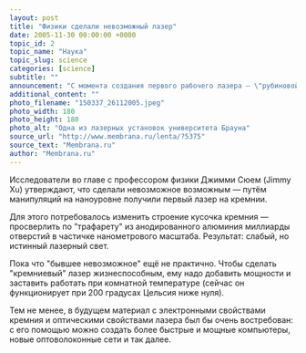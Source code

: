 ```yaml
---
layout: post
title: "Физики сделали невозможный лазер"
date: 2005-11-30 00:00:00 +0000
topic_id: 2
topic_name: "Наука"
topic_slug: science
categories: [science]
subtitle: ""
announcement: "С момента создания первого рабочего лазера – \"рубиновой\" модели в 1960 году — учёные использовали в качестве активной среды самые разные кристаллы и материалы: от неона до сапфира. Однако считалось, что кремний из-за его структуры применить в лазере физически невозможно. А вот учёные из университета Брауна (Brown University) взяли и сделали \"кремниевый\" лазер."
additional_content: ""
photo_filename: "150337_26112005.jpeg"
photo_width: 180
photo_height: 180
photo_alt: "Одна из лазерных установок университета Брауна"
source_url: "http://www.membrana.ru/lenta/?5375"
source_text: "Membrana.ru"
author: "Membrana.ru"
---
```

Исследователи во главе с профессором физики Джимми Сюем (Jimmy Xu) утверждают, что сделали невозможное возможным — путём манипуляций на наноуровне получили первый лазер на кремнии.

Для этого потребовалось изменить строение кусочка кремния — просверлить по "трафарету" из анодированного алюминия миллиарды отверстий в частичке нанометрового масштаба. Результат: слабый, но истинный лазерный свет.

Пока что "бывшее невозможное" ещё не практично. Чтобы сделать "кремниевый" лазер жизнеспособным, ему надо добавить мощности и заставить работать при комнатной температуре (сейчас он функционирует при 200 градусах Цельсия ниже нуля).

Тем не менее, в будущем материал с электронными свойствами кремния и оптическими свойствами лазера был бы очень востребован: с его помощью можно создать более быстрые и мощные компьютеры, новые оптоволоконные сети и так далее.
